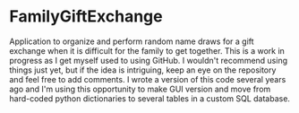 # FamilyGiftExchange
 Application to organize and perform random name draws for a gift exchange when it is difficult for the family to get together.
 This is a work in progress as I get myself used to using GitHub.  I wouldn't recommend using things just yet, but if the idea is intriguing, keep an eye on the repository and feel free to add comments.
 I wrote a version of this code several years ago and I'm using this opportunity to make GUI version and move from hard-coded python dictionaries to several tables in a custom SQL database.
